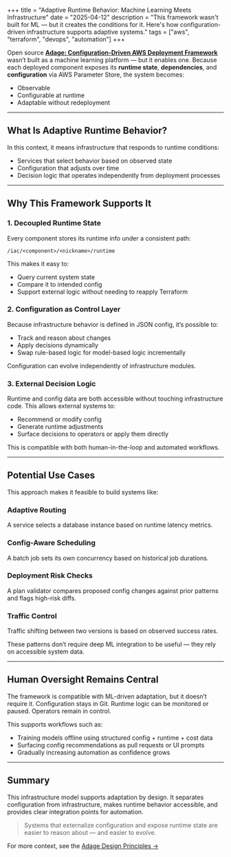 +++
title = "Adaptive Runtime Behavior: Machine Learning Meets Infrastructure"
date = "2025-04-12"
description = "This framework wasn't built for ML — but it creates the conditions for it. Here's how configuration-driven infrastructure supports adaptive systems."
tags = ["aws", "terraform", "devops", "automation"]
+++

Open source [**Adage: Configuration-Driven AWS Deployment Framework**](https://github.com/tstrall/adage) wasn’t built as a machine learning platform — but it enables one. Because each deployed component exposes its **runtime state**, **dependencies**, and **configuration** via AWS Parameter Store, the system becomes:

- Observable  
- Configurable at runtime  
- Adaptable without redeployment

---

## What Is Adaptive Runtime Behavior?

In this context, it means infrastructure that responds to runtime conditions:

- Services that select behavior based on observed state
- Configuration that adjusts over time
- Decision logic that operates independently from deployment processes

---

## Why This Framework Supports It

### 1. Decoupled Runtime State

Every component stores its runtime info under a consistent path:

```
/iac/<component>/<nickname>/runtime
```

This makes it easy to:

- Query current system state
- Compare it to intended config
- Support external logic without needing to reapply Terraform

### 2. Configuration as Control Layer

Because infrastructure behavior is defined in JSON config, it’s possible to:

- Track and reason about changes
- Apply decisions dynamically
- Swap rule-based logic for model-based logic incrementally

Configuration can evolve independently of infrastructure modules.

### 3. External Decision Logic

Runtime and config data are both accessible without touching infrastructure code. This allows external systems to:

- Recommend or modify config
- Generate runtime adjustments
- Surface decisions to operators or apply them directly

This is compatible with both human-in-the-loop and automated workflows.

---

## Potential Use Cases

This approach makes it feasible to build systems like:

### Adaptive Routing
A service selects a database instance based on runtime latency metrics.

### Config-Aware Scheduling
A batch job sets its own concurrency based on historical job durations.

### Deployment Risk Checks
A plan validator compares proposed config changes against prior patterns and flags high-risk diffs.

### Traffic Control
Traffic shifting between two versions is based on observed success rates.

These patterns don’t require deep ML integration to be useful — they rely on accessible system data.

---

## Human Oversight Remains Central

The framework is compatible with ML-driven adaptation, but it doesn’t require it. Configuration stays in Git. Runtime logic can be monitored or paused. Operators remain in control.

This supports workflows such as:

- Training models offline using structured config + runtime + cost data
- Surfacing config recommendations as pull requests or UI prompts
- Gradually increasing automation as confidence grows

---

## Summary

This infrastructure model supports adaptation by design. It separates configuration from infrastructure, makes runtime behavior accessible, and provides clear integration points for automation.

> Systems that externalize configuration and expose runtime state are easier to reason about — and easier to evolve.

For more context, see the [Adage Design Principles →](../design-principles/README.md)

